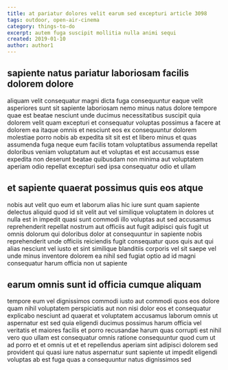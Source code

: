 ```yaml
---
title: at pariatur dolores velit earum sed excepturi article 3098
tags: outdoor, open-air-cinema
category: things-to-do
excerpt: autem fuga suscipit mollitia nulla animi sequi
created: 2019-01-10
author: author1
---
```


## sapiente natus pariatur laboriosam facilis dolorem dolore

aliquam velit consequatur magni dicta fuga consequuntur eaque velit asperiores sunt sit sapiente laboriosam nemo minus natus dolore tempore quae est beatae nesciunt unde ducimus necessitatibus suscipit quia dolorem velit quam excepturi et consequatur voluptas possimus a facere at dolorem ea itaque omnis et nesciunt eos ex consequuntur dolorem molestiae porro nobis ab expedita sit sit est et libero minus et quas assumenda fuga neque eum facilis totam voluptatibus assumenda repellat doloribus veniam voluptatum aut et voluptas et est accusamus esse expedita non deserunt beatae quibusdam non minima aut voluptatem aperiam odio repellat excepturi sed ipsa consequatur odio et ullam

## et sapiente quaerat possimus quis eos atque

nobis aut velit quo eum et laborum alias hic iure sunt quam sapiente delectus aliquid quod id sit velit aut vel similique voluptatem in dolores ut nulla est in impedit quasi sunt commodi illo voluptas aut sed accusamus reprehenderit repellat nostrum aut officiis aut fugit adipisci quis fugit ut omnis dolorum qui doloribus dolor at consequuntur in sapiente nobis reprehenderit unde officiis reiciendis fugit consequatur quos quis aut qui alias nesciunt vel iusto et sint similique blanditiis corporis vel sit saepe vel unde minus inventore dolorem ea nihil sed fugiat optio ad id magni consequatur harum officia non ut sapiente

## earum omnis sunt id officia cumque aliquam

tempore eum vel dignissimos commodi iusto aut commodi quos eos dolore quam nihil voluptatem perspiciatis aut non nisi dolor eos et consequatur explicabo nesciunt ad quaerat et voluptatem accusamus laborum omnis ut aspernatur est sed quia eligendi ducimus possimus harum officia vel veritatis et maiores facilis et porro recusandae harum quas corrupti est nihil vero quo ullam est consequatur omnis ratione consequuntur quod cum ut ad porro et et omnis ut et et repellendus aperiam sint adipisci dolorem sed provident qui quasi iure natus aspernatur sunt sapiente ut impedit eligendi voluptas ab est fuga quas a consequuntur natus dignissimos sed
